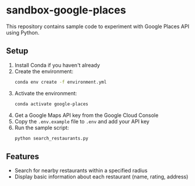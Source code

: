 # sandbox-google-places

This repository contains sample code to experiment with Google Places API using Python.

## Setup

1. Install Conda if you haven't already
2. Create the environment:
   ```bash
   conda env create -f environment.yml
   ```
3. Activate the environment:
   ```bash
   conda activate google-places
   ```
4. Get a Google Maps API key from the Google Cloud Console
5. Copy the `.env.example` file to `.env` and add your API key
6. Run the sample script:
   ```bash
   python search_restaurants.py
   ```

## Features

- Search for nearby restaurants within a specified radius
- Display basic information about each restaurant (name, rating, address)

